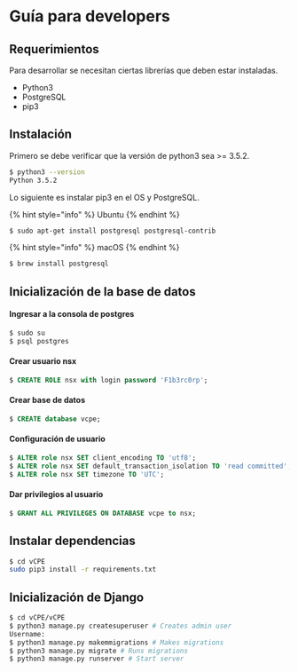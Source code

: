# Guía para developers

## Requerimientos

Para desarrollar se necesitan ciertas librerías que deben estar instaladas.

* Python3
* PostgreSQL
* pip3

## Instalación

Primero se debe verificar que la versión de python3 sea &gt;= 3.5.2.

```bash
$ python3 --version
Python 3.5.2
```

Lo siguiente es instalar pip3 en el OS y PostgreSQL.

{% hint style="info" %}
Ubuntu
{% endhint %}

```bash
$ sudo apt-get install postgresql postgresql-contrib
```

{% hint style="info" %}
macOS
{% endhint %}

```bash
$ brew install postgresql
```

## Inicialización de la base de datos

#### Ingresar a la consola de postgres

```bash
$ sudo su
$ psql postgres
```

#### Crear usuario nsx

```sql
$ CREATE ROLE nsx with login password 'F1b3rc0rp';
```

#### Crear base de datos

```sql
$ CREATE database vcpe;
```

#### Configuración de usuario

```sql
$ ALTER role nsx SET client_encoding TO 'utf8';
$ ALTER role nsx SET default_transaction_isolation TO 'read committed';
$ ALTER role nsx SET timezone TO 'UTC';
```

#### Dar privilegios al usuario

```sql
$ GRANT ALL PRIVILEGES ON DATABASE vcpe to nsx;
```

## Instalar dependencias

```bash
$ cd vCPE
sudo pip3 install -r requirements.txt
```

## Inicialización de Django

```bash
$ cd vCPE/vCPE
$ python3 manage.py createsuperuser # Creates admin user
Username:
$ python3 manage.py makemmigrations # Makes migrations
$ python3 manage.py migrate # Runs migrations
$ python3 manage.py runserver # Start server
```



